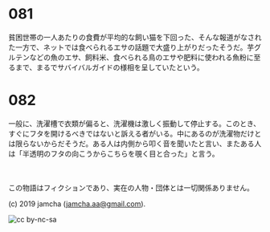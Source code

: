 

# 081

貧困世帯の一人あたりの食費が平均的な飼い猫を下回った、そんな報道がなされた一方で、ネットでは食べられるエサの話題で大盛り上がりだったそうだ。芋グルテンなどの魚のエサ、飼料米、食べられる鳥のエサや肥料に使われる魚粉に至るまで、まるでサバイバルガイドの様相を呈していたという。

# 082

一般に、洗濯槽で衣類が偏ると、洗濯機は激しく振動して停止する。このとき、すぐにフタを開けるべきではないと訴える者がいる。中にあるのが洗濯物だけとは限らないからだそうだ。ある人は内側から叩く音を聞いたと言い、またある人は「半透明のフタの向こうからこちらを覗く目と合った」と言う。

<br>  
<br>  
この物語はフィクションであり、実在の人物・団体とは一切関係ありません。  

(c) 2019 jamcha (jamcha.aa@gmail.com).  

![cc by-nc-sa](https://i.creativecommons.org/l/by-nc-sa/4.0/88x31.png)  

